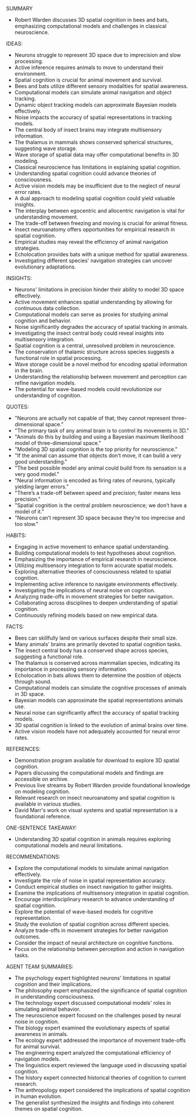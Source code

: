 SUMMARY
- Robert Warden discusses 3D spatial cognition in bees and bats, emphasizing computational models and challenges in classical neuroscience.

IDEAS:
- Neurons struggle to represent 3D space due to imprecision and slow processing.
- Active inference requires animals to move to understand their environment.
- Spatial cognition is crucial for animal movement and survival.
- Bees and bats utilize different sensory modalities for spatial awareness.
- Computational models can simulate animal navigation and object tracking.
- Dynamic object tracking models can approximate Bayesian models effectively.
- Noise impacts the accuracy of spatial representations in tracking models.
- The central body of insect brains may integrate multisensory information.
- The thalamus in mammals shows conserved spherical structures, suggesting wave storage.
- Wave storage of spatial data may offer computational benefits in 3D modeling.
- Classical neuroscience has limitations in explaining spatial cognition.
- Understanding spatial cognition could advance theories of consciousness.
- Active vision models may be insufficient due to the neglect of neural error rates.
- A dual approach to modeling spatial cognition could yield valuable insights.
- The interplay between egocentric and allocentric navigation is vital for understanding movement.
- The trade-off between freezing and moving is crucial for animal fitness.
- Insect neuroanatomy offers opportunities for empirical research in spatial cognition.
- Empirical studies may reveal the efficiency of animal navigation strategies.
- Echolocation provides bats with a unique method for spatial awareness.
- Investigating different species' navigation strategies can uncover evolutionary adaptations.

INSIGHTS:
- Neurons' limitations in precision hinder their ability to model 3D space effectively.
- Active movement enhances spatial understanding by allowing for continuous data collection.
- Computational models can serve as proxies for studying animal cognition and behavior.
- Noise significantly degrades the accuracy of spatial tracking in animals.
- Investigating the insect central body could reveal insights into multisensory integration.
- Spatial cognition is a central, unresolved problem in neuroscience.
- The conservation of thalamic structure across species suggests a functional role in spatial processing.
- Wave storage could be a novel method for encoding spatial information in the brain.
- Understanding the relationship between movement and perception can refine navigation models.
- The potential for wave-based models could revolutionize our understanding of cognition.

QUOTES:
- "Neurons are actually not capable of that; they cannot represent three-dimensional space."
- "The primary task of any animal brain is to control its movements in 3D."
- "Animals do this by building and using a Bayesian maximum likelihood model of three-dimensional space."
- "Modeling 3D spatial cognition is the top priority for neuroscience."
- "If the animal can assume that objects don’t move, it can build a very good understanding."
- "The best possible model any animal could build from its sensation is a very good model."
- "Neural information is encoded as firing rates of neurons, typically yielding larger errors."
- "There’s a trade-off between speed and precision; faster means less precision."
- "Spatial cognition is the central problem neuroscience; we don’t have a model of it."
- "Neurons can’t represent 3D space because they’re too imprecise and too slow."

HABITS:
- Engaging in active movement to enhance spatial understanding.
- Building computational models to test hypotheses about cognition.
- Emphasizing the importance of empirical research in neuroscience.
- Utilizing multisensory integration to form accurate spatial models.
- Exploring alternative theories of consciousness related to spatial cognition.
- Implementing active inference to navigate environments effectively.
- Investigating the implications of neural noise on cognition.
- Analyzing trade-offs in movement strategies for better navigation.
- Collaborating across disciplines to deepen understanding of spatial cognition.
- Continuously refining models based on new empirical data.

FACTS:
- Bees can skillfully land on various surfaces despite their small size.
- Many animals' brains are primarily devoted to spatial cognition tasks.
- The insect central body has a conserved shape across species, suggesting a functional role.
- The thalamus is conserved across mammalian species, indicating its importance in processing sensory information.
- Echolocation in bats allows them to determine the position of objects through sound.
- Computational models can simulate the cognitive processes of animals in 3D space.
- Bayesian models can approximate the spatial representations animals use.
- Neural noise can significantly affect the accuracy of spatial tracking models.
- 3D spatial cognition is linked to the evolution of animal brains over time.
- Active vision models have not adequately accounted for neural error rates.

REFERENCES:
- Demonstration program available for download to explore 3D spatial cognition.
- Papers discussing the computational models and findings are accessible on archive.
- Previous live streams by Robert Warden provide foundational knowledge on modeling cognition.
- Relevant research on insect neuroanatomy and spatial cognition is available in various studies.
- David Marr's work on visual systems and spatial representation is a foundational reference.

ONE-SENTENCE TAKEAWAY:
- Understanding 3D spatial cognition in animals requires exploring computational models and neural limitations.

RECOMMENDATIONS:
- Explore the computational models to simulate animal navigation effectively.
- Investigate the role of noise in spatial representation accuracy.
- Conduct empirical studies on insect navigation to gather insights.
- Examine the implications of multisensory integration in spatial cognition.
- Encourage interdisciplinary research to advance understanding of spatial cognition.
- Explore the potential of wave-based models for cognitive representation.
- Study the evolution of spatial cognition across different species.
- Analyze trade-offs in movement strategies for better navigation outcomes.
- Consider the impact of neural architecture on cognitive functions.
- Focus on the relationship between perception and action in navigation tasks. 

AGENT TEAM SUMMARIES:
- The psychology expert highlighted neurons' limitations in spatial cognition and their implications.
- The philosophy expert emphasized the significance of spatial cognition in understanding consciousness.
- The technology expert discussed computational models' roles in simulating animal behavior.
- The neuroscience expert focused on the challenges posed by neural noise in cognition.
- The biology expert examined the evolutionary aspects of spatial awareness in animals.
- The ecology expert addressed the importance of movement trade-offs for animal survival.
- The engineering expert analyzed the computational efficiency of navigation models.
- The linguistics expert reviewed the language used in discussing spatial cognition.
- The history expert connected historical theories of cognition to current research.
- The anthropology expert considered the implications of spatial cognition in human evolution.
- The generalist synthesized the insights and findings into coherent themes on spatial cognition.

